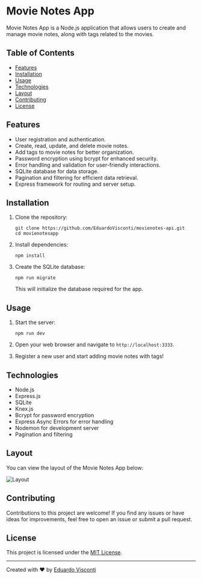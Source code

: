 # Movie Notes App

Movie Notes App is a Node.js application that allows users to create and manage movie notes, along with tags related to the movies.

## Table of Contents

- [Features](#features)
- [Installation](#installation)
- [Usage](#usage)
- [Technologies](#technologies)
- [Layout](#layout)
- [Contributing](#contributing)
- [License](#license)

## Features

- User registration and authentication.
- Create, read, update, and delete movie notes.
- Add tags to movie notes for better organization.
- Password encryption using bcrypt for enhanced security.
- Error handling and validation for user-friendly interactions.
- SQLite database for data storage.
- Pagination and filtering for efficient data retrieval.
- Express framework for routing and server setup.

## Installation

1. Clone the repository:

   ```
   git clone https://github.com/EduardoVisconti/movienotes-api.git
   cd movienotesapp
   ```

2. Install dependencies:

   ```
   npm install
   ```

3. Create the SQLite database:
   ```
   npm run migrate
   ```
   This will initialize the database required for the app.

## Usage

1. Start the server:

   ```
   npm run dev
   ```

2. Open your web browser and navigate to `http://localhost:3333`.

3. Register a new user and start adding movie notes with tags!

## Technologies

- Node.js
- Express.js
- SQLite
- Knex.js
- Bcrypt for password encryption
- Express Async Errors for error handling
- Nodemon for development server
- Pagination and filtering

## Layout

You can view the layout of the Movie Notes App below:

![Layout](./layout-screenshot.png)

## Contributing

Contributions to this project are welcome! If you find any issues or have ideas for improvements, feel free to open an issue or submit a pull request.

## License

This project is licensed under the [MIT License](LICENSE).

---

Created with ❤️ by [Eduardo Visconti](https://github.com/EduardoVisconti)
